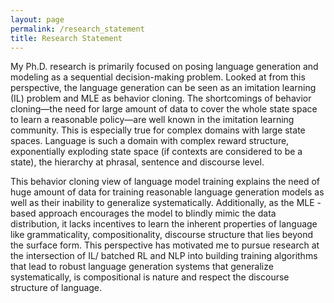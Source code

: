 ```yaml
---
layout: page 
permalink: /research_statement
title: Research Statement 
---
```


My Ph.D. research is primarily focused on posing language generation and modeling as a sequential decision-making problem. Looked at from this perspective, the language generation can be seen as an imitation learning  (IL) problem and MLE as behavior cloning. The shortcomings of behavior cloning—the need for large amount of data to cover the whole state space to learn a reasonable policy—are well known in the imitation learning community. This is especially true for complex domains with large state spaces. Language is such a domain with complex reward structure, exponentially exploding state space (if contexts are considered to be a state), the hierarchy at phrasal, sentence and discourse level.

This behavior cloning view of language model training explains the need of huge amount of data for training reasonable language generation models as well as their inability to generalize systematically. Additionally, as the MLE -based approach encourages the model to blindly mimic the data distribution,  it lacks incentives to learn the inherent properties of language like grammaticality, compositionality, discourse structure that lies beyond the surface form. This perspective has motivated me to pursue research at the intersection of IL/ batched RL and NLP into building training algorithms that lead to robust language generation systems that generalize systematically, is compositional is nature and respect the discourse structure of language.
